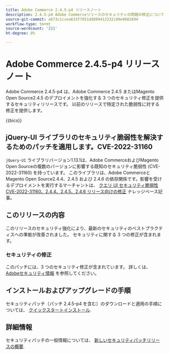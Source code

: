 ```yaml
---
title: Adobe Commerce 2.4.5-p4 リリースノート
description: 2.4.5-p4 Adobe Commerceリリースのセキュリティの問題の修正について説明します。
source-git-commit: a673c1ccea633f7051dd899412332c09e9681694
workflow-type: tm+mt
source-wordcount: '221'
ht-degree: 0%

---
```



# Adobe Commerce 2.4.5-p4 リリースノート

Adobe Commerce 2.4.5-p4 は、Adobe Commerce 2.4.5 またはMagento Open Source2.4.5 のデプロイメントを強化する 3 つのセキュリティ修正を提供するセキュリティリリースです。 以前のリリースで特定された脆弱性に対する修正を提供します。

{{bics}}

## jQuery-UI ライブラリのセキュリティ脆弱性を解決するためのパッチを適用します。CVE-2022-31160

`jQuery-UI` ライブラリバージョン1.13.1は、Adobe CommerceおよびMagento Open Sourceの複数のバージョンに影響する既知のセキュリティ脆弱性 (CVE-2022-31160) を持っています。 このライブラリは、Adobe CommerceとMagento Open Source2.4.4、2.4.5 および 2.4.6 の依存関係です。影響を受けるデプロイメントを実行するマーチャントは、 [クエリ UI セキュリティ脆弱性 CVE-2022-31160、2.4.4、2.4.5、2.4.6 リリース向けの修正](https://experienceleague.adobe.com/docs/commerce-knowledge-base/kb/troubleshooting/known-issues-patches-attached/jquery-cve-2022-31160-fix-2.4.4-2.4.5-2.4.6.html) ナレッジベース記事。

## このリリースの内容

このリリースのセキュリティ強化により、最新のセキュリティのベストプラクティスへの準拠が改善されました。 セキュリティに関する 3 つの修正が含まれます。

### セキュリティの修正

このパッチには、3 つのセキュリティ修正が含まれています。 詳しくは、 [Adobeセキュリティ情報](https://helpx.adobe.com/security/products/magento/apsb23-42.html) を参照してください。


## インストールおよびアップグレードの手順

セキュリティパッチ（パッチ 2.4.5-p4 を含む）のダウンロードと適用の手順については、 [クイックスタートインストール](../../../installation/composer.md).

## 詳細情報

セキュリティパッチの一般情報については、 [新しいセキュリティパッチリリースの概要](https://community.magento.com/t5/Magento-DevBlog/Introducing-the-New-Security-Patch-Release/ba-p/141287).
